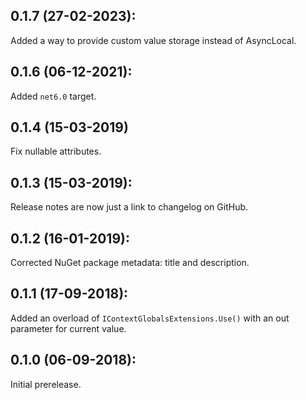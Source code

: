 ## 0.1.7 (27-02-2023):

Added a way to provide custom value storage instead of AsyncLocal.

## 0.1.6 (06-12-2021):

Added `net6.0` target.

## 0.1.4 (15-03-2019)

Fix nullable attributes.

## 0.1.3 (15-03-2019):

Release notes are now just a link to changelog on GitHub.

## 0.1.2 (16-01-2019):

Corrected NuGet package metadata: title and description.

## 0.1.1 (17-09-2018):

Added an overload of `IContextGlobalsExtensions.Use()` with an out parameter for current value.

## 0.1.0 (06-09-2018):

Initial prerelease.

